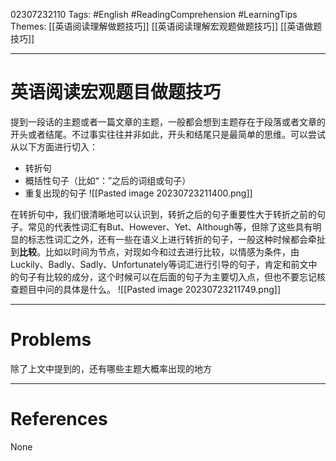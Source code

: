 02307232110
Tags: #English #ReadingComprehension #LearningTips 
Themes: [[英语阅读理解做题技巧]] [[英语阅读理解宏观题做题技巧]] [[英语做题技巧]]

--- 
# 英语阅读宏观题目做题技巧
提到一段话的主题或者一篇文章的主题，一般都会想到主题存在于段落或者文章的开头或者结尾。不过事实往往并非如此，开头和结尾只是最简单的思维。可以尝试从以下方面进行切入：
- 转折句
- 概括性句子（比如“：”之后的词组或句子）
- 重复出现的句子
![[Pasted image 20230723211400.png]]

在转折句中，我们很清晰地可以认识到，转折之后的句子重要性大于转折之前的句子。常见的代表性词汇有But、However、Yet、Although等，但除了这些具有明显的标志性词汇之外，还有一些在语义上进行转折的句子，一般这种时候都会牵扯到**比较**。比如以时间为节点，对现如今和过去进行比较，以情感为条件，由Luckily、Badly、Sadly、Unfortunately等词汇进行引导的句子，肯定和前文中的句子有比较的成分，这个时候可以在后面的句子为主要切入点，但也不要忘记核查题目中问的具体是什么。
![[Pasted image 20230723211749.png]]

---
# Problems
除了上文中提到的，还有哪些主题大概率出现的地方

---
# References
None